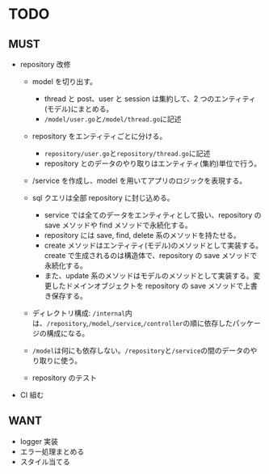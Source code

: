 # TODO

## MUST

- repository 改修

  - model を切り出す。

    - thread と post、user と session は集約して、2 つのエンティティ(モデル)にまとめる。
    - `/model/user.go`と`/model/thread.go`に記述

  - repository をエンティティごとに分ける。

    - `repository/user.go`と`repository/thread.go`に記述
    - repository とのデータのやり取りはエンティティ(集約)単位で行う。

  - /service を作成し、model を用いてアプリのロジックを表現する。
  - sql クエリは全部 repository に封じ込める。

    - service では全てのデータをエンティティとして扱い、repository の save メソッドや find メソッドで永続化する。
    - repository には save, find, delete 系のメソッドを持たせる。
    - create メソッドはエンティティ(モデル)のメソッドとして実装する。create で生成されるのは構造体で、repository の save メソッドで永続化する。
    - また、update 系のメソッドはモデルのメソッドとして実装する。変更したドメインオブジェクトを repository の save メソッドで上書き保存する。

  - ディレクトリ構成: `/internal`内は、`/repository`,`/model`,`/service`,`/controller`の順に依存したパッケージの構成になる。
  - `/model`は何にも依存しない。`/repository`と`/service`の間のデータのやり取りに使う。

  - repository のテスト

- CI 組む

## WANT

- logger 実装
- エラー処理まとめる
- スタイル当てる
